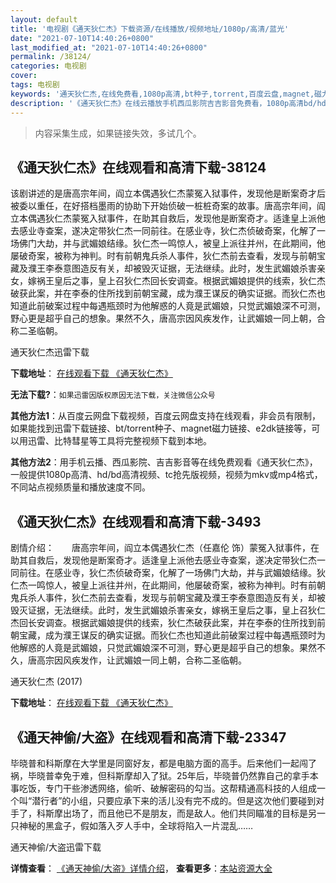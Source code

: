 ```yaml
---
layout: default
title: '电视剧《通天狄仁杰》下载资源/在线播放/视频地址/1080p/高清/蓝光'
date: "2021-07-10T14:40:26+0800"
last_modified_at: "2021-07-10T14:40:26+0800"
permalink: /38124/
categories: 电视剧
cover:
tags: 电视剧
keywords: '通天狄仁杰,在线免费看,1080p高清,bt种子,torrent,百度云盘,magnet,磁力链,迅雷下载资源'
description: '《通天狄仁杰》在线云播放手机西瓜影院吉吉影音免费看，1080p高清bd/hd未删减完整版和tc抢先枪版，mkv/mp4格式，附带bt/torrent种子、magnet/磁力链、百度云盘、网盘资源迅雷下载链接'
---
```


>内容采集生成，如果链接失效，多试几个。


## 《通天狄仁杰》在线观看和高清下载-38124

该剧讲述的是唐高宗年间，阎立本偶遇狄仁杰蒙冤入狱事件，发现他是断案奇才后被委以重任，在好搭档墨雨的协助下开始侦破一桩桩奇案的故事。唐高宗年间，阎立本偶遇狄仁杰蒙冤入狱事件，在助其自救后，发现他是断案奇才。适逢皇上派他去感业寺查案，遂决定带狄仁杰一同前往。在感业寺，狄仁杰侦破奇案，化解了一场佛门大劫，并与武媚娘结缘。狄仁杰一鸣惊人，被皇上派往并州，在此期间，他屡破奇案，被称为神判。时有前朝鬼兵杀人事件，狄仁杰前去查看，发现与前朝宝藏及濮王李泰意图造反有关，却被毁灭证据，无法继续。此时，发生武媚娘杀害亲女，嫁祸王皇后之事，皇上召狄仁杰回长安调查。根据武媚娘提供的线索，狄仁杰破获此案，并在李泰的住所找到前朝宝藏，成为濮王谋反的确实证据。而狄仁杰也知道此前破案过程中每遇瓶颈时为他解惑的人竟是武媚娘，只觉武媚娘深不可测，野心更是超乎自己的想象。果然不久，唐高宗因风疾发作，让武媚娘一同上朝，合称二圣临朝。


通天狄仁杰迅雷下载

**下载地址**： [在线观看下载 《通天狄仁杰》](https://www.993dy.com//vod-detail-id-27236.html) 


**无法下载?**：`如果迅雷因版权原因无法下载，关注微信公众号 `

**其他方法1**：从百度云网盘下载视频，百度云网盘支持在线观看，非会员有限制，如果能找到迅雷下载链接、bt/torrent种子、magnet磁力链接、e2dk链接等，可以用迅雷、比特彗星等工具将完整视频下载到本地。

**其他方法2**：用手机云播、西瓜影院、吉吉影音等在线免费观看《通天狄仁杰》，一般提供1080p高清、hd/bd高清视频、tc抢先版视频，视频为mkv或mp4格式，不同站点视频质量和播放速度不同。


## 《通天狄仁杰》在线观看和高清下载-3493

剧情介绍：　　唐高宗年间，阎立本偶遇狄仁杰（任嘉伦 饰）蒙冤入狱事件，在助其自救后，发现他是断案奇才。适逢皇上派他去感业寺查案，遂决定带狄仁杰一同前往。在感业寺，狄仁杰侦破奇案，化解了一场佛门大劫，并与武媚娘结缘。狄仁杰一鸣惊人，被皇上派往并州，在此期间，他屡破奇案，被称为神判。时有前朝鬼兵杀人事件，狄仁杰前去查看，发现与前朝宝藏及濮王李泰意图造反有关，却被毁灭证据，无法继续。此时，发生武媚娘杀害亲女，嫁祸王皇后之事，皇上召狄仁杰回长安调查。根据武媚娘提供的线索，狄仁杰破获此案，并在李泰的住所找到前朝宝藏，成为濮王谋反的确实证据。而狄仁杰也知道此前破案过程中每遇瓶颈时为他解惑的人竟是武媚娘，只觉武媚娘深不可测，野心更是超乎自己的想象。果然不久，唐高宗因风疾发作，让武媚娘一同上朝，合称二圣临朝。


通天狄仁杰 (2017)

**下载地址**： [在线观看下载 《通天狄仁杰》](https://www.btbtdy.me/btdy/dy11744.html) 


## 《通天神偷/大盗》在线观看和高清下载-23347

毕晓普和科斯摩在大学里是同窗好友，都是电脑方面的高手。后来他们一起闯了祸，毕晓普幸免于难，但科斯摩却入了狱。25年后，毕晓普仍然靠自己的拿手本事吃饭，专门干些渗透网络，偷听、破解密码的勾当。这帮精通高科技的人组成一个叫“潜行者&rdquo;的小组，只要应承下来的活儿没有完不成的。但是这次他们要碰到对手了，科斯摩出场了，而且他已不是朋友，而是敌人。他们共同瞄准的目标是另一只神秘的黑盒子，假如落入歹人手中，全球将陷入一片混乱&hellip;…


通天神偷/大盗迅雷下载

**详情查看**： [《通天神偷/大盗》详情介绍](/movie/23347/)， **查看更多**：[本站资源大全](/movie/t/all/)

